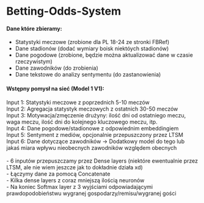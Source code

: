 # Betting-Odds-System

<h4>Dane które zbieramy:</h4>
<ul>
  <li>Statystyki meczowe (zrobione dla PL 18-24 ze stronki FBRef)</li>
  <li>Dane stadionów (dodać wymiary boisk niektóych stadionów)</li>
  <li>Dane pogodowe (zrobione, będzie można aktualizować dane w czasie rzeczywistym)</li>
  <li>Dane zawodników (do zrobienia)</li>
  <li>Dane tekstowe do analizy sentymentu (do zastanowienia)</li>
</ul>


<h4>Wstępny pomysł na sieć (Model 1 V1):</h4>
Input 1: Statystyki meczowe z poprzednich 5-10 meczów</br>
Input 2: Agregacja statystyk meczowych z ostatnich 30-50 meczów</br>
Input 3: Motywacja/zmęczenie drużyny: ilość dni od ostatniego meczu, waga meczu, ilość dni do kolejnego kluczowego meczu, itp.</br>
Input 4: Dane pogodowe/stadionowe z odpowiednim embeddingiem</br>
Input 5: Sentyment z mediów, opcjonalnie przepuszczony przez LTSM</br>
Input 6: Dane dotyczące zawodników -> Dodatkowy model do tego lub jakaś miara wpływu nieobecnych zawodników względem obecnych</br>
</br>
- 6 inputów przepuszczamy przez Dense layers (niektóre ewentualnie przez LTSM, ale nie wiem jeszcze jak to dokładnie działa xd)</br>
- Łączymy dane za pomocą Concatenate</br>
- Kilka dense layers z coraz mniejszą ilością neuronów</br>
- Na koniec Softmax layer z 3 wyjściami odpowiadającymi prawdopodobieństwu wygranej gospodarzy/remisu/wygranej gości</br>


